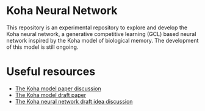 # Koha Neural Network

This repository is an experimental repository to explore and develop the Koha neural network, a generative competitive learning (GCL) based neural network inspired by the Koha model of biological memory. The development of this model is still ongoing.

# Useful resources
- [The Koha model paper discussion](https://youtu.be/nR0SBUOoLRM)
- [The Koha model draft paper](https://arxiv.org/pdf/2109.02124.pdf)
- [The Koha neural network draft idea discussion](https://youtu.be/xsFKAnmV-IY)